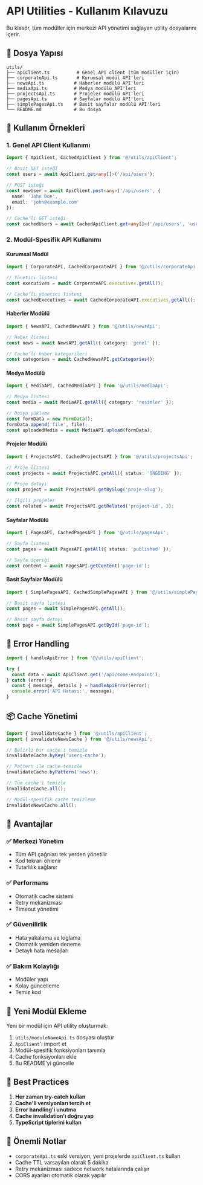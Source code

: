 # API Utilities - Kullanım Kılavuzu

Bu klasör, tüm modüller için merkezi API yönetimi sağlayan utility dosyalarını içerir.

## 📁 Dosya Yapısı

```
utils/
├── apiClient.ts          # Genel API client (tüm modüller için)
├── corporateApi.ts       # Kurumsal modül API'leri
├── newsApi.ts           # Haberler modülü API'leri
├── mediaApi.ts          # Medya modülü API'leri
├── projectsApi.ts       # Projeler modülü API'leri
├── pagesApi.ts          # Sayfalar modülü API'leri
├── simplePagesApi.ts    # Basit sayfalar modülü API'leri
└── README.md            # Bu dosya
```

## 🚀 Kullanım Örnekleri

### 1. Genel API Client Kullanımı

```typescript
import { ApiClient, CachedApiClient } from '@/utils/apiClient';

// Basit GET isteği
const users = await ApiClient.get<any[]>('/api/users');

// POST isteği
const newUser = await ApiClient.post<any>('/api/users', {
  name: 'John Doe',
  email: 'john@example.com'
});

// Cache'li GET isteği
const cachedUsers = await CachedApiClient.get<any[]>('/api/users', 'users-cache');
```

### 2. Modül-Spesifik API Kullanımı

#### Kurumsal Modül
```typescript
import { CorporateAPI, CachedCorporateAPI } from '@/utils/corporateApi';

// Yönetici listesi
const executives = await CorporateAPI.executives.getAll();

// Cache'li yönetici listesi
const cachedExecutives = await CachedCorporateAPI.executives.getAll();
```

#### Haberler Modülü
```typescript
import { NewsAPI, CachedNewsAPI } from '@/utils/newsApi';

// Haber listesi
const news = await NewsAPI.getAll({ category: 'genel' });

// Cache'li haber kategorileri
const categories = await CachedNewsAPI.getCategories();
```

#### Medya Modülü
```typescript
import { MediaAPI, CachedMediaAPI } from '@/utils/mediaApi';

// Medya listesi
const media = await MediaAPI.getAll({ category: 'resimler' });

// Dosya yükleme
const formData = new FormData();
formData.append('file', file);
const uploadedMedia = await MediaAPI.upload(formData);
```

#### Projeler Modülü
```typescript
import { ProjectsAPI, CachedProjectsAPI } from '@/utils/projectsApi';

// Proje listesi
const projects = await ProjectsAPI.getAll({ status: 'ONGOING' });

// Proje detayı
const project = await ProjectsAPI.getBySlug('proje-slug');

// İlgili projeler
const related = await ProjectsAPI.getRelated('project-id', 3);
```

#### Sayfalar Modülü
```typescript
import { PagesAPI, CachedPagesAPI } from '@/utils/pagesApi';

// Sayfa listesi
const pages = await PagesAPI.getAll({ status: 'published' });

// Sayfa içeriği
const content = await PagesAPI.getContent('page-id');
```

#### Basit Sayfalar Modülü
```typescript
import { SimplePagesAPI, CachedSimplePagesAPI } from '@/utils/simplePagesApi';

// Basit sayfa listesi
const pages = await SimplePagesAPI.getAll();

// Basit sayfa detayı
const page = await SimplePagesAPI.getById('page-id');
```

## 🔧 Error Handling

```typescript
import { handleApiError } from '@/utils/apiClient';

try {
  const data = await ApiClient.get('/api/some-endpoint');
} catch (error) {
  const { message, details } = handleApiError(error);
  console.error('API Hatası:', message);
}
```

## 📦 Cache Yönetimi

```typescript
import { invalidateCache } from '@/utils/apiClient';
import { invalidateNewsCache } from '@/utils/newsApi';

// Belirli bir cache'i temizle
invalidateCache.byKey('users-cache');

// Pattern ile cache temizle
invalidateCache.byPattern('news');

// Tüm cache'i temizle
invalidateCache.all();

// Modül-spesifik cache temizleme
invalidateNewsCache.all();
```

## 🎯 Avantajlar

### ✅ Merkezi Yönetim
- Tüm API çağrıları tek yerden yönetilir
- Kod tekrarı önlenir
- Tutarlılık sağlanır

### ✅ Performans
- Otomatik cache sistemi
- Retry mekanizması
- Timeout yönetimi

### ✅ Güvenilirlik
- Hata yakalama ve loglama
- Otomatik yeniden deneme
- Detaylı hata mesajları

### ✅ Bakım Kolaylığı
- Modüler yapı
- Kolay güncelleme
- Temiz kod

## 🔄 Yeni Modül Ekleme

Yeni bir modül için API utility oluşturmak:

1. `utils/moduleNameApi.ts` dosyası oluştur
2. `ApiClient`'ı import et
3. Modül-spesifik fonksiyonları tanımla
4. Cache fonksiyonları ekle
5. Bu README'yi güncelle

## 📝 Best Practices

1. **Her zaman try-catch kullan**
2. **Cache'li versiyonları tercih et**
3. **Error handling'i unutma**
4. **Cache invalidation'ı doğru yap**
5. **TypeScript tiplerini kullan**

## 🚨 Önemli Notlar

- `corporateApi.ts` eski versiyon, yeni projelerde `apiClient.ts` kullan
- Cache TTL varsayılan olarak 5 dakika
- Retry mekanizması sadece network hatalarında çalışır
- CORS ayarları otomatik olarak yapılır
